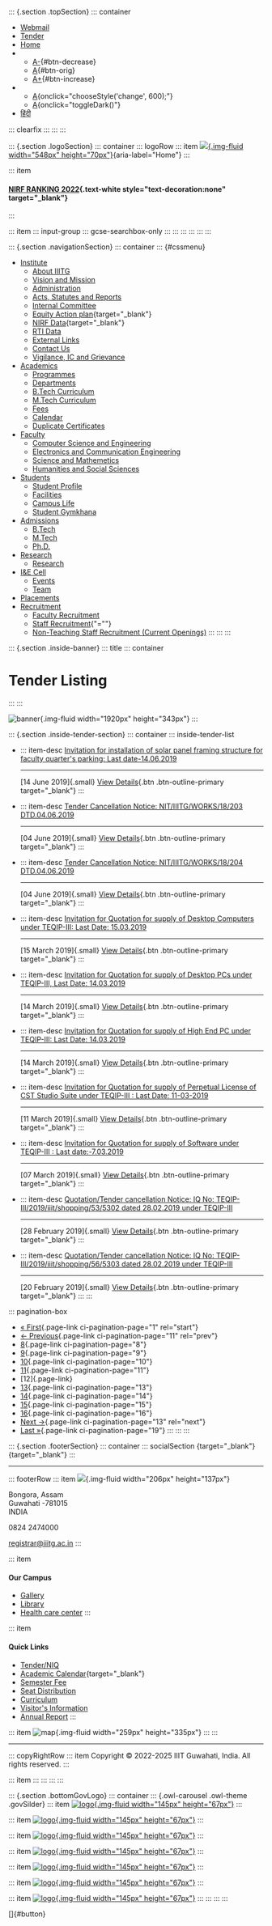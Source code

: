 <div>

::: {.section .topSection}
::: container
-   [Webmail](mailto:registrar@iiitg.ac.in)
-   [Tender](https://www.iiitg.ac.in/tenderniq)
-   [Home](https://www.iiitg.ac.in/)
-   -   [A-](javascript:void(0)){#btn-decrease}
    -   [A](javascript:void(0)){#btn-orig}
    -   [A+](javascript:void(0)){#btn-increase}
-   -   [A](javascript:void(0)){onclick="chooseStyle('change', 600);"}
    -   [A](javascript:void(0)){onclick="toggleDark()"}
-   [हिंदी](https://www.iiitg.ac.in/hindi)

::: clearfix
:::
:::
:::

::: {.section .logoSection}
::: container
::: logoRow
::: item
[![](https://www.iiitg.ac.in/uploads/2023/08/01/7cb707d8dc0de4a798b10636d76db56c.png){.img-fluid
width="548px"
height="70px"}](https://www.iiitg.ac.in/){aria-label="Home"}
:::

::: item
#### [NIRF RANKING 2022](https://www.iiitg.ac.in/nirf-ranking-2022.html){.text-white style="text-decoration:none" target="_blank"}
:::

::: item
::: input-group
::: gcse-searchbox-only
:::
:::
:::
:::
:::
:::

::: {.section .navigationSection}
::: container
::: {#cssmenu}
-   [Institute](https://www.iiitg.ac.in/institute)
    -   [About IIITG](https://www.iiitg.ac.in/about-iiitg)
    -   [Vision and
        Mission](https://www.iiitg.ac.in/vission-and-mission)
    -   [Administration](https://www.iiitg.ac.in/administration)
    -   [Acts, Statutes and
        Reports](https://www.iiitg.ac.in/artsstatues-and-reports)
    -   [Internal Committee](https://www.iiitg.ac.in/internal-committee)
    -   [Equity Action
        plan](https://www.iiitg.ac.in/uploads/2023/03/13/IIITG__EAP_Dec20_March_21.pdf){target="_blank"}
    -   [NIRF
        Data](https://www.iiitg.ac.in/uploads/2023/03/13/NIRF_2023.pdf){target="_blank"}
    -   [RTI Data](https://www.iiitg.ac.in/rti-data)
    -   [External Links](https://www.iiitg.ac.in/external-links)
    -   [Contact Us](https://www.iiitg.ac.in/contact-us)
    -   [Vigilance, IC and
        Grievance](https://www.iiitg.ac.in/vigilance-ic-and-grievance-1)
-   [Academics](https://www.iiitg.ac.in/academic)
    -   [Programmes](https://www.iiitg.ac.in/programmes)
    -   [Departments](https://www.iiitg.ac.in/department)
    -   [B.Tech Curriculum](https://www.iiitg.ac.in/btech-curriculum)
    -   [M.Tech Curriculum](https://www.iiitg.ac.in/mtech-curriculum)
    -   [Fees](https://www.iiitg.ac.in/fees)
    -   [Calendar](https://www.iiitg.ac.in/calendar)
    -   [Duplicate
        Certificates](https://www.iiitg.ac.in/duplicate-certificates)
-   [Faculty](https://www.iiitg.ac.in/faculty)
    -   [Computer Science and
        Engineering](https://www.iiitg.ac.in/computer-science-and-engineering)
    -   [Electronics and Communication
        Engineering](https://www.iiitg.ac.in/electronics-and-communication-engineering)
    -   [Science and
        Mathemetics](https://www.iiitg.ac.in/science-and-mathemetics)
    -   [Humanities and Social
        Sciences](https://www.iiitg.ac.in/humanities-and-social-science)
-   [Students](https://www.iiitg.ac.in/student)
    -   [Student Profile](https://www.iiitg.ac.in/student-profile)
    -   [Facilities](https://www.iiitg.ac.in/facilities)
    -   [Campus Life](https://www.iiitg.ac.in/campus-life)
    -   [Student Gymkhana](https://www.iiitg.ac.in/student-gymkhana)
-   [Admissions](https://www.iiitg.ac.in/admissions)
    -   [B.Tech](https://www.iiitg.ac.in/btech)
    -   [M.Tech](https://www.iiitg.ac.in/mtech)
    -   [Ph.D.](https://www.iiitg.ac.in/phd)
-   [Research](https://www.iiitg.ac.in/research)
    -   [Research](https://www.iiitg.ac.in/research-1)
-   [I&E Cell](https://www.iiitg.ac.in/ecell)
    -   [Events](https://www.iiitg.ac.in/ecell/events)
    -   [Team](https://www.iiitg.ac.in/ecell/team)
-   [Placements](https://www.iiitg.ac.in/placements)
-   [Recruitment](https://www.iiitg.ac.in/recruitment-1)
    -   [Faculty
        Recruitment](https://www.iiitg.ac.in/recruitment/faculty/login.html)
    -   [Staff Recruitment](javascript:void(0)){\"=""}
    -   [Non-Teaching Staff Recruitment (Current
        Openings)](https://www.iiitg.ac.in/recruitment-of-junior-assistant-non-teaching)
:::
:::
:::

</div>

::: {.section .inside-banner}
::: title
::: container
# Tender Listing
:::
:::

![banner](https://www.iiitg.ac.in/design/front/assets/images/about-banner.jpg){.img-fluid
width="1920px" height="343px"}
:::

::: {.section .inside-tender-section}
::: container
::: inside-tender-list
-   ::: item-desc
    [Invitation for installation of solar panel framing structure for
    faculty quarter\'s parking: Last
    date-14.06.2019](https://www.iiitg.ac.in/uploads.files/tender/solar_panel_faculty1.zip)

    ------------------------------------------------------------------------

    [14 June 2019]{.small}
    [View
    Details](https://www.iiitg.ac.in/uploads.files/tender/solar_panel_faculty1.zip){.btn
    .btn-outline-primary target="_blank"}
    :::

-   ::: item-desc
    [Tender Cancellation Notice: NIT/IIITG/WORKS/18/203
    DTD.04.06.2019](https://www.iiitg.ac.in/uploads.files/tender/cancel_203.pdf)

    ------------------------------------------------------------------------

    [04 June 2019]{.small}
    [View
    Details](https://www.iiitg.ac.in/uploads.files/tender/cancel_203.pdf){.btn
    .btn-outline-primary target="_blank"}
    :::

-   ::: item-desc
    [Tender Cancellation Notice: NIT/IIITG/WORKS/18/204
    DTD.04.06.2019](https://www.iiitg.ac.in/uploads.files/tender/cancel_204.pdf)

    ------------------------------------------------------------------------

    [04 June 2019]{.small}
    [View
    Details](https://www.iiitg.ac.in/uploads.files/tender/cancel_204.pdf){.btn
    .btn-outline-primary target="_blank"}
    :::

-   ::: item-desc
    [Invitation for Quotation for supply of Desktop Computers under
    TEQIP-III: Last Date:
    15.03.2019](https://www.iiitg.ac.in/uploads/files/tender/IQ_PC.pdf)

    ------------------------------------------------------------------------

    [15 March 2019]{.small}
    [View
    Details](https://www.iiitg.ac.in/uploads/files/tender/IQ_PC.pdf){.btn
    .btn-outline-primary target="_blank"}
    :::

-   ::: item-desc
    [Invitation for Quotation for supply of Desktop PCs under TEQIP-III,
    Last Date:
    14.03.2019](https://www.iiitg.ac.in/uploads/files/tender/130_IQ_PC.pdf)

    ------------------------------------------------------------------------

    [14 March 2019]{.small}
    [View
    Details](https://www.iiitg.ac.in/uploads/files/tender/130_IQ_PC.pdf){.btn
    .btn-outline-primary target="_blank"}
    :::

-   ::: item-desc
    [Invitation for Quotation for supply of High End PC under TEQIP-III:
    Last Date:
    14.03.2019](https://www.iiitg.ac.in/uploads/files/tender/IQ_High%20End.pdf)

    ------------------------------------------------------------------------

    [14 March 2019]{.small}
    [View
    Details](https://www.iiitg.ac.in/uploads/files/tender/IQ_High%20End.pdf){.btn
    .btn-outline-primary target="_blank"}
    :::

-   ::: item-desc
    [Invitation for Quotation for supply of Perpetual License of CST
    Studio Suite under TEQIP-III : Last Date:
    11-03-2019](https://www.iiitg.ac.in/uploads/files/tender/IQ_CST.pdf)

    ------------------------------------------------------------------------

    [11 March 2019]{.small}
    [View
    Details](https://www.iiitg.ac.in/uploads/files/tender/IQ_CST.pdf){.btn
    .btn-outline-primary target="_blank"}
    :::

-   ::: item-desc
    [Invitation for Quotation for supply of Software under TEQIP-III :
    Last
    date:-7.03.2019](https://www.iiitg.ac.in/uploads/files/tender/MSOFFICE_IQ.pdf)

    ------------------------------------------------------------------------

    [07 March 2019]{.small}
    [View
    Details](https://www.iiitg.ac.in/uploads/files/tender/MSOFFICE_IQ.pdf){.btn
    .btn-outline-primary target="_blank"}
    :::

-   ::: item-desc
    [Quotation/Tender cancellation Notice: IQ No:
    TEQIP-III/2019/iiit/shopping/53/5302 dated 28.02.2019 under
    TEQIP-III](https://www.iiitg.ac.in/uploads/files/tender/129_IQcancel.pdf)

    ------------------------------------------------------------------------

    [28 February 2019]{.small}
    [View
    Details](https://www.iiitg.ac.in/uploads/files/tender/129_IQcancel.pdf){.btn
    .btn-outline-primary target="_blank"}
    :::

-   ::: item-desc
    [Quotation/Tender cancellation Notice: IQ No:
    TEQIP-III/2019/iiit/shopping/56/5303 dated 28.02.2019 under
    TEQIP-III](https://www.iiitg.ac.in/uploads/files/tender/130_IQcancel.pdf)

    ------------------------------------------------------------------------

    [20 February 2019]{.small}
    [View
    Details](https://www.iiitg.ac.in/uploads/files/tender/130_IQcancel.pdf){.btn
    .btn-outline-primary target="_blank"}
    :::
:::

::: pagination-box
-   [« First](?per_page=1){.page-link ci-pagination-page="1"
    rel="start"}
-   [←
    Previous](https://www.iiitg.ac.in/tenderniq?per_page=11){.page-link
    ci-pagination-page="11" rel="prev"}
-   [8](https://www.iiitg.ac.in/tenderniq?per_page=8){.page-link
    ci-pagination-page="8"}
-   [9](https://www.iiitg.ac.in/tenderniq?per_page=9){.page-link
    ci-pagination-page="9"}
-   [10](https://www.iiitg.ac.in/tenderniq?per_page=10){.page-link
    ci-pagination-page="10"}
-   [11](https://www.iiitg.ac.in/tenderniq?per_page=11){.page-link
    ci-pagination-page="11"}
-   [12]{.page-link}
-   [13](https://www.iiitg.ac.in/tenderniq?per_page=13){.page-link
    ci-pagination-page="13"}
-   [14](https://www.iiitg.ac.in/tenderniq?per_page=14){.page-link
    ci-pagination-page="14"}
-   [15](https://www.iiitg.ac.in/tenderniq?per_page=15){.page-link
    ci-pagination-page="15"}
-   [16](https://www.iiitg.ac.in/tenderniq?per_page=16){.page-link
    ci-pagination-page="16"}
-   [Next →](https://www.iiitg.ac.in/tenderniq?per_page=13){.page-link
    ci-pagination-page="13" rel="next"}
-   [Last »](https://www.iiitg.ac.in/tenderniq?per_page=19){.page-link
    ci-pagination-page="19"}
:::
:::
:::

::: {.section .footerSection}
::: container
::: socialSection
[](https://www.facebook.com/iiitghy){target="_blank"}
[](https://twitter.com/IIITGhy){target="_blank"}
:::

------------------------------------------------------------------------

::: footerRow
::: item
![](https://www.iiitg.ac.in/uploads/2023/02/09/f26af917c40013d6cbfffd1d0ed49bd2.png){.img-fluid
width="206px" height="137px"}

Bongora, Assam\
Guwahati -781015\
INDIA

0824 2474000

registrar@iiitg.ac.in
:::

::: item
#### Our Campus

-   [Gallery](https://www.iiitg.ac.in/gallery)
-   [Library](https://www.iiitg.ac.in/library)
-   [Health care center](https://www.iiitg.ac.in/health-care-center)
:::

::: item
#### Quick Links

-   [Tender/NIQ](https://www.iiitg.ac.in/tenderniq)
-   [Academic
    Calendar](https://www.iiitg.ac.in/uploads/2023/12/11/c8ab816d128bc62b8c9433de2799259e.docx){target="_blank"}
-   [Semester Fee](https://www.iiitg.ac.in/semester-fee)
-   [Seat Distribution](https://www.iiitg.ac.in/seat-distribution)
-   [Curriculum](https://www.iiitg.ac.in/curriculum)
-   [Visitor\'s
    Information](https://www.iiitg.ac.in/visitors-information)
-   [Annual Report](https://www.iiitg.ac.in/annual-report)
:::

::: item
![map](https://www.iiitg.ac.in/uploads/2023/02/09/24db3e5cdc60a4214e37a6c221ded906.png){.img-fluid
width="259px" height="335px"}
:::
:::

------------------------------------------------------------------------

::: copyRightRow
::: item
Copyright © 2022-2025 IIIT Guwahati, India. All rights reserved.
:::

::: item
:::
:::
:::
:::

::: {.section .bottomGovLogo}
::: container
::: {.owl-carousel .owl-theme .govSilder}
::: item
[![logo](https://www.iiitg.ac.in/uploads/2023/05/04/f9b2197fdb91bff006dba6b7b83e3a28.webp){.img-fluid
width="145px" height="67px"}](https://www.makeinindia.com/)
:::

::: item
[![logo](https://www.iiitg.ac.in/uploads/2023/05/04/75609af1d3b016d9b786e2bdf5108812.webp){.img-fluid
width="145px" height="67px"}](https://www.mygov.in/)
:::

::: item
[![logo](https://www.iiitg.ac.in/uploads/2023/05/04/8fb52b79dd49450a190f0ca4b383faa5.webp){.img-fluid
width="145px" height="67px"}](#)
:::

::: item
[![logo](https://www.iiitg.ac.in/uploads/2023/05/04/f3ddbbb436945799e403ed672077a750.webp){.img-fluid
width="145px" height="67px"}](https://data.gov.in/)
:::

::: item
[![logo](https://www.iiitg.ac.in/uploads/2023/05/04/13ef941600938e269eaf1c91f3b12a36.webp){.img-fluid
width="145px" height="67px"}](https://www.india.gov.in/)
:::

::: item
[![logo](https://www.iiitg.ac.in/uploads/2023/05/04/9d834cdad1904a46227b72ce68bf99f3.webp){.img-fluid
width="145px"
height="67px"}](https://swachhbharatmission.gov.in/sbmcms/index.htm)
:::

::: item
[![logo](https://www.iiitg.ac.in/uploads/2023/05/04/be8706ffa86c461ee91fd82b356240e3.webp){.img-fluid
width="145px" height="67px"}](https://dsel.education.gov.in/150-years)
:::
:::
:::
:::

[]{#button}
